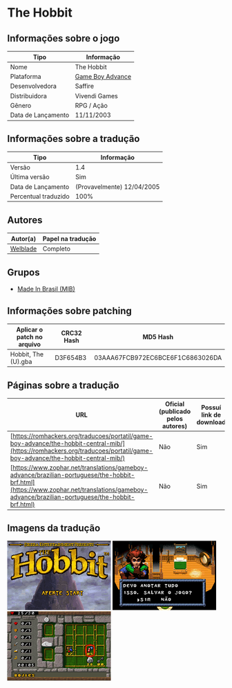 # The Hobbit

## Informações sobre o jogo

| Tipo | Informação |
| ----------- | ----------- |
| Nome | The Hobbit |
| Plataforma | [Game Boy Advance](../) |
| Desenvolvedora | Saffire |
| Distribuidora | Vivendi Games |
| Gênero | RPG / Ação |
| Data de Lançamento | 11/11/2003 |

## Informações sobre a tradução

| Tipo | Informação |
| ----------- | ----------- |
| Versão | 1\.4 |
| Última versão | Sim |
| Data de Lançamento | (Provavelmente) 12/04/2005 |
| Percentual traduzido | 100% |

## Autores

| Autor(a) | Papel na tradução |
| ----------- | ----------- |
| [Welblade](../../../autores/welblade/) | Completo |

## Grupos

* [Made In Brasil \(MIB\)](../../../grupos/made-in-brasil-mib/)

## Informações sobre patching

| Aplicar o patch no arquivo | CRC32 Hash | MD5 Hash |
| ----------- | ----------- | ----------- |
| Hobbit, The \(U\)\.gba | D3F654B3 | 03AAA67FCB972EC6BCE6F1C6863026DA |

## Páginas sobre a tradução

| URL | Oficial (publicado pelos autores) | Possuí link de download |
| ----------- | ----------- | ----------- |
| [https://romhackers.org/traducoes/portatil/game-boy-advance/the-hobbit-central-mib/](https://romhackers.org/traducoes/portatil/game-boy-advance/the-hobbit-central-mib/) | Não | Sim |
| [https://www.zophar.net/translations/gameboy-advance/brazilian-portuguese/the-hobbit-brf.html](https://www.zophar.net/translations/gameboy-advance/brazilian-portuguese/the-hobbit-brf.html) | Não | Sim |

## Imagens da tradução

![Imagem de exemplo da tradução 1](1.png)
![Imagem de exemplo da tradução 2](2.png)
![Imagem de exemplo da tradução 3](3.png)
